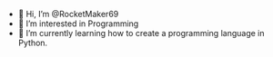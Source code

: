 - 👋 Hi, I’m @RocketMaker69
- 👀 I’m interested in Programming
- 🌱 I’m currently learning how to create a programming language in Python.

<!---
RocketMaker69/RocketMaker69 is a ✨ special ✨ repository because its `README.md` (this file) appears on your GitHub profile.
You can click the Preview link to take a look at your changes.
--->

